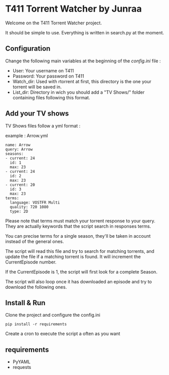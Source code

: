 T411 Torrent Watcher by Junraa
==============================

Welcome on the T411 Torrent Watcher project.

It should be simple to use. Everything is written
in search.py at the moment.


Configuration
--------------

Change the following main variables at the beginning of the *config.ini* file :

-   User: Your username on T411
-   Password: Your password on T411
-   Watch\_dir: Used with rtorrent at first, this directory is the one your torrent
will be saved in.
-   List\_dir: Directory in wich you should add a "TV Shows/" folder containing
files following this format.


Add your TV shows
-----------------

TV Shows files follow a yml format :

example : Arrow.yml

    name: Arrow
    query: Arrow
    seasons:
    - current: 24
      id: 1
      max: 23
    - current: 24
      id: 2
      max: 23
    - current: 20
      id: 3
      max: 23
    terms:
      language: VOSTFR Multi
      quality: 720 1080
      type: 2D

Please note that terms must match your torrent response to your query. They
are actually keywords that the script search in responses terms.

You can precise terms for a single season, they'll be taken in account instead
of the general ones.

The script will read this file and try to search for matching torrents, and
update the file if a matching torrent is found. It will increment the CurrentEpisode
number.

If the CurrentEpisode is 1, the script will first look for a complete Season.

The script will also loop once it has downloaded an episode and try to download
the following ones.

Install & Run
----------------------

Clone the project and configure the config.ini

`pip install -r requirements`

Create a cron to execute the script a often as you want

## requirements

* PyYAML
* requests
